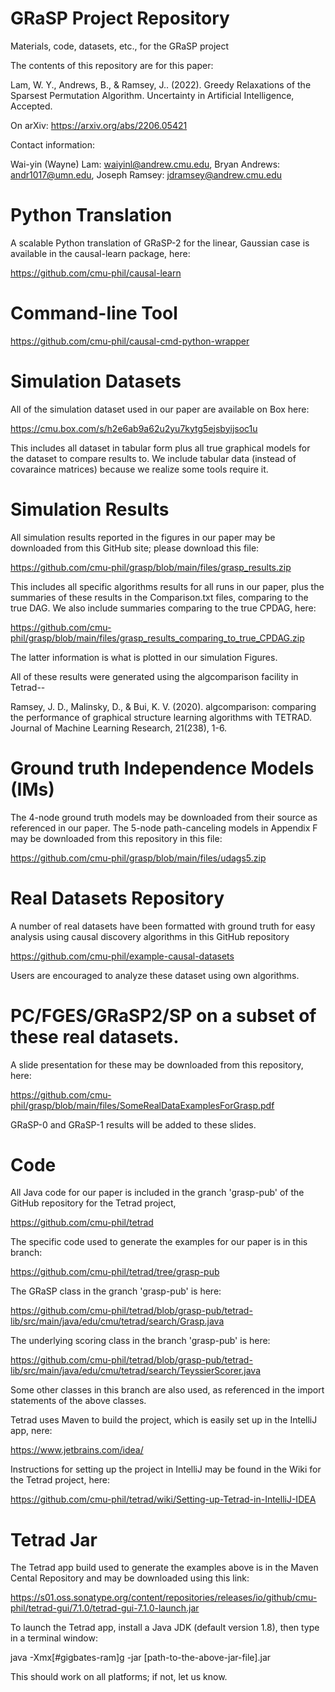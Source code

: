 # GRaSP Project Repository
Materials, code, datasets, etc., for the GRaSP project

The contents of this repository are for this paper:

Lam, W. Y., Andrews, B., & Ramsey, J.. (2022). Greedy Relaxations of the Sparsest Permutation Algorithm. Uncertainty in Artificial Intelligence, Accepted.

On arXiv: https://arxiv.org/abs/2206.05421

Contact information:

Wai-yin (Wayne) Lam: waiyinl@andrew.cmu.edu, Bryan Andrews: andr1017@umn.edu, Joseph Ramsey: jdramsey@andrew.cmu.edu

# Python Translation

A scalable Python translation of GRaSP-2 for the linear, Gaussian case is available in the causal-learn package, here:

https://github.com/cmu-phil/causal-learn

# Command-line Tool

https://github.com/cmu-phil/causal-cmd-python-wrapper

# Simulation Datasets

All of the simulation dataset used in our paper are available on Box here:

https://cmu.box.com/s/h2e6ab9a62u2yu7kytg5ejsbyijsoc1u

This includes all dataset in tabular form plus all true graphical models for the dataset
to compare results to. We include tabular data (instead of covaraince matrices) because we 
realize some tools require it.

# Simulation Results

All simulation results reported in the figures in our paper may be downloaded from this 
GitHub site; please download this file:

https://github.com/cmu-phil/grasp/blob/main/files/grasp_results.zip

This includes all specific algorithms results for all runs in our paper, plus the summaries
of these results in the Comparison.txt files, comparing to the true DAG. We also include
summaries comparing to the true CPDAG, here:

https://github.com/cmu-phil/grasp/blob/main/files/grasp_results_comparing_to_true_CPDAG.zip

The latter information is what is plotted in our simulation Figures.

All of these results were generated using the algcomparison facility in Tetrad--

Ramsey, J. D., Malinsky, D., & Bui, K. V. (2020). algcomparison: comparing the performance of 
graphical structure learning algorithms with TETRAD. Journal of Machine Learning Research, 21(238), 1-6.

# Ground truth Independence Models (IMs)

The 4-node ground truth models may be downloaded from their source as referenced in our paper.
The 5-node path-canceling models in Appendix F may be downloaded from this repository
in this file:

https://github.com/cmu-phil/grasp/blob/main/files/udags5.zip

# Real Datasets Repository

A number of real datasets have been formatted with ground truth for easy analysis using 
causal discovery algorithms in this GitHub repository

https://github.com/cmu-phil/example-causal-datasets

Users are encouraged to analyze these dataset using own algorithms.

# PC/FGES/GRaSP2/SP on a subset of these real datasets.

A slide presentation for these may be downloaded from this repository, here:

https://github.com/cmu-phil/grasp/blob/main/files/SomeRealDataExamplesForGrasp.pdf

GRaSP-0 and GRaSP-1 results will be added to these slides.

# Code

All Java code for our paper is included in the granch 'grasp-pub' of the GitHub 
repository for the Tetrad project,

https://github.com/cmu-phil/tetrad

The specific code used to generate the examples for our paper is in this branch:

https://github.com/cmu-phil/tetrad/tree/grasp-pub

The GRaSP class in the granch 'grasp-pub' is here:

https://github.com/cmu-phil/tetrad/blob/grasp-pub/tetrad-lib/src/main/java/edu/cmu/tetrad/search/Grasp.java

The underlying scoring class in the branch 'grasp-pub' is here:

https://github.com/cmu-phil/tetrad/blob/grasp-pub/tetrad-lib/src/main/java/edu/cmu/tetrad/search/TeyssierScorer.java

Some other classes in this branch are also used, as referenced in the import statements of the above classes.

Tetrad uses Maven to build the project, which is easily set up in the IntelliJ app, nere:

https://www.jetbrains.com/idea/

Instructions for setting up the project in IntelliJ may be found in the Wiki for the Tetrad project, here:

https://github.com/cmu-phil/tetrad/wiki/Setting-up-Tetrad-in-IntelliJ-IDEA

# Tetrad Jar

The Tetrad app build used to generate the examples above is in the Maven Cental Repository and may be downloaded using this link:

https://s01.oss.sonatype.org/content/repositories/releases/io/github/cmu-phil/tetrad-gui/7.1.0/tetrad-gui-7.1.0-launch.jar

To launch the Tetrad app, install a Java JDK (default version 1.8), then type in a terminal window:

java -Xmx[#gigbates-ram]g -jar [path-to-the-above-jar-file].jar

This should work on all platforms; if not, let us know.

